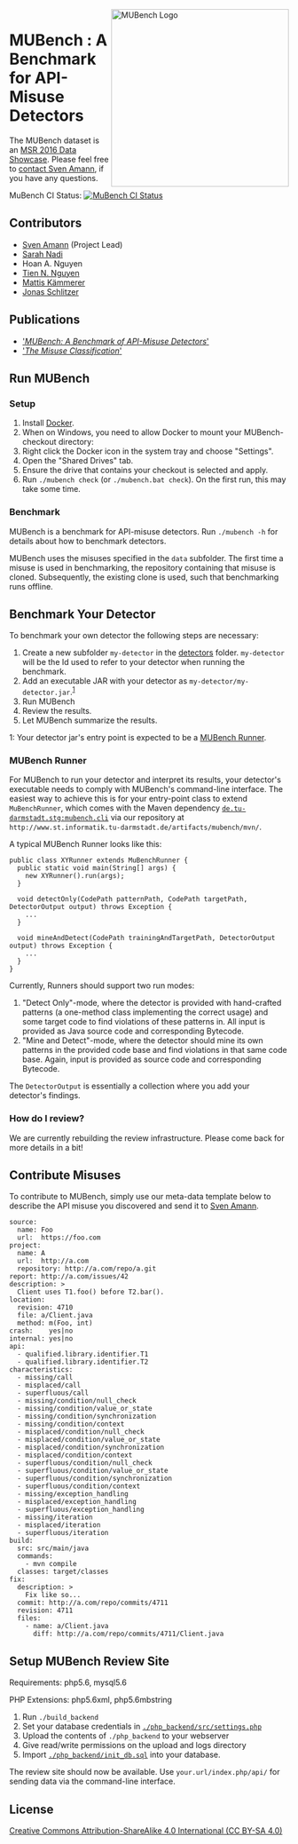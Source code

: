 <img align="right" width="320" height="320" alt="MUBench Logo" src="https://raw.githubusercontent.com/stg-tud/MUBench/master/meta/logo.png" />

# MUBench : A Benchmark for API-Misuse Detectors

The MUBench dataset is an [MSR 2016 Data Showcase](http://2016.msrconf.org/#/data). Please feel free to [contact Sven Amann](http://www.stg.tu-darmstadt.de/staff/sven_amann), if you have any questions.

MuBench CI Status: [![MuBench CI Status](https://api.shippable.com/projects/570d22d52a8192902e1bfa79/badge?branch=master)](https://app.shippable.com/projects/570d22d52a8192902e1bfa79)

## Contributors

* [Sven Amann](http://www.stg.tu-darmstadt.de/staff/sven_amann) (Project Lead)
* [Sarah Nadi](http://www.sarahnadi.org/)
* Hoan A. Nguyen
* [Tien N. Nguyen](http://home.eng.iastate.edu/~tien/)
* [Mattis Kämmerer](https://github.com/M8is)
* [Jonas Schlitzer](https://github.com/joschli)

## Publications

* ['*MUBench: A Benchmark of API-Misuse Detectors*'](http://sven-amann.de/publications/#ANNNM16)
* ['*The Misuse Classification*'](http://www.st.informatik.tu-darmstadt.de/artifacts/muc/)

## Run MUBench

### Setup

1. Install [Docker](https://www.docker.com/products/overview#/install_the_platform).
2. When on Windows, you need to allow Docker to mount your MUBench-checkout directory:
  1. Right click the Docker icon in the system tray and choose "Settings".
  2. Open the "Shared Drives" tab.
  3. Ensure the drive that contains your checkout is selected and apply.
3. Run `./mubench check` (or `./mubench.bat check`). On the first run, this may take some time.

### Benchmark

MUBench is a benchmark for API-misuse detectors. Run `./mubench -h` for details about how to benchmark detectors.

MUBench uses the misuses specified in the `data` subfolder. The first time a misuse is used in benchmarking, the repository containing that misuse is cloned. Subsequently, the existing clone is used, such that benchmarking runs offline.

## Benchmark Your Detector

To benchmark your own detector the following steps are necessary:   

1. Create a new subfolder `my-detector` in the [detectors](https://github.com/stg-tud/MUBench/tree/master/detectors) folder. `my-detector` will be the Id used to refer to your detector when running the benchmark.
2. Add an executable JAR with your detector as `my-detector/my-detector.jar`.<sup>[1](#mubenchcli)</sup>
3. Run MUBench
4. Review the results.
5. Let MUBench summarize the results.

<a name="mubenchcli">1</a>: Your detector jar's entry point is expected to be a [MUBench Runner](#runner).

### <a name="runner" /> MUBench Runner

For MUBench to run your detector and interpret its results, your detector's executable needs to comply with MUBench's command-line interface. The easiest way to achieve this is for your entry-point class to extend `MuBenchRunner`, which comes with the Maven dependency [`de.tu-darmstadt.stg:mubench.cli`](https://github.com/stg-tud/MUBench/tree/master/benchmark/mubench.cli) via our repository at `http://www.st.informatik.tu-darmstadt.de/artifacts/mubench/mvn/`.

A typical MUBench Runner looks like this:

    public class XYRunner extends MuBenchRunner {
      public static void main(String[] args) {
        new XYRunner().run(args);
      }
      
      void detectOnly(CodePath patternPath, CodePath targetPath, DetectorOutput output) throws Exception {
        ...
      }
      
      void mineAndDetect(CodePath trainingAndTargetPath, DetectorOutput output) throws Exception {
        ...
      }
    }

Currently, Runners should support two run modes:

1. "Detect Only"-mode, where the detector is provided with hand-crafted patterns (a one-method class implementing the correct usage) and some target code to find violations of these patterns in. All input is provided as Java source code and corresponding Bytecode.
2. "Mine and Detect"-mode, where the detector should mine its own patterns in the provided code base and find violations in that same code base. Again, input is provided as source code and corresponding Bytecode.

The `DetectorOutput` is essentially a collection where you add your detector's findings.

### How do I review?

We are currently rebuilding the review infrastructure. Please come back for more details in a bit!

## Contribute Misuses

To contribute to MUBench, simply use our meta-data template below to describe the API misuse you discovered and send it to [Sven Amann](http://www.stg.tu-darmstadt.de/staff/sven_amann).

```
source:
  name: Foo
  url:  https://foo.com
project:
  name: A
  url:  http://a.com
  repository: http://a.com/repo/a.git
report: http://a.com/issues/42
description: >
  Client uses T1.foo() before T2.bar().
location:
  revision: 4710
  file: a/Client.java
  method: m(Foo, int)
crash:    yes|no
internal: yes|no
api:
  - qualified.library.identifier.T1
  - qualified.library.identifier.T2
characteristics:
  - missing/call
  - misplaced/call
  - superfluous/call
  - missing/condition/null_check
  - missing/condition/value_or_state
  - missing/condition/synchronization
  - missing/condition/context
  - misplaced/condition/null_check
  - misplaced/condition/value_or_state
  - misplaced/condition/synchronization
  - misplaced/condition/context
  - superfluous/condition/null_check
  - superfluous/condition/value_or_state
  - superfluous/condition/synchronization
  - superfluous/condition/context
  - missing/exception_handling
  - misplaced/exception_handling
  - superfluous/exception_handling
  - missing/iteration
  - misplaced/iteration
  - superfluous/iteration
build:
  src: src/main/java
  commands:
    - mvn compile
  classes: target/classes
fix:
  description: >
    Fix like so...
  commit: http://a.com/repo/commits/4711
  revision: 4711
  files:
    - name: a/Client.java
      diff: http://a.com/repo/commits/4711/Client.java
```
## Setup MUBench Review Site

Requirements: php5.6, mysql5.6

PHP Extensions: php5.6xml, php5.6mbstring

1. Run `./build_backend`
2. Set your database credentials in [`./php_backend/src/settings.php`](https://github.com/stg-tud/MUBench/blob/master/php_backend/src/settings.php)
3. Upload the contents of `./php_backend` to your webserver
4. Give read/write permissions on the upload and logs directory
5. Import [`./php_backend/init_db.sql`](https://github.com/stg-tud/MUBench/blob/master/php_backend/init_db.sql) into your database.

The review site should now be available. Use `your.url/index.php/api/` for sending data via the command-line interface.

## License

[Creative Commons Attribution-ShareAlike 4.0 International (CC BY-SA 4.0)](https://creativecommons.org/licenses/by-sa/4.0/)
